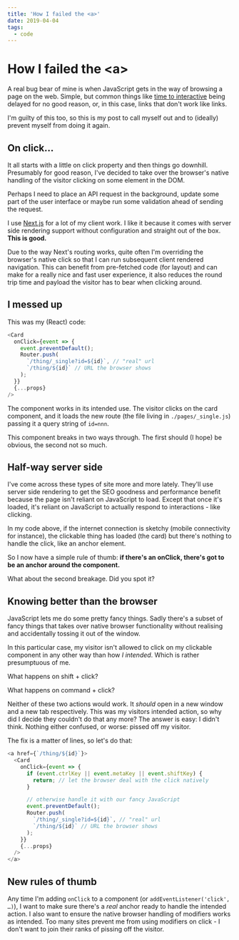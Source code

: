```yaml
---
title: 'How I failed the <a>'
date: 2019-04-04
tags:
  - code
---
```


# How I failed the &lt;a&gt;

A real bug bear of mine is when JavaScript gets in the way of browsing a page on the web. Simple, but common things like [time to interactive](https://developers.google.com/web/tools/lighthouse/audits/time-to-interactive) being delayed for no good reason, or, in this case, links that don't work like links.

I'm guilty of this too, so this is my post to call myself out and to (ideally) prevent myself from doing it again.

<!--more-->

## On click…

It all starts with a little on click property and then things go downhill. Presumably for good reason, I've decided to take over the browser's native handling of the visitor clicking on some element in the DOM.

Perhaps I need to place an API request in the background, update some part of the user interface or maybe run some validation ahead of sending the request.

I use [Next.js]() for a lot of my client work. I like it because it comes with server side rendering support without configuration and straight out of the box. **This is good.**

Due to the way Next's routing works, quite often I'm overriding the browser's native click so that I can run subsequent client rendered navigation. This can benefit from pre-fetched code (for layout) and can make for a really nice and fast user experience, it also reduces the round trip time and payload the visitor has to bear when clicking around.

## I messed up

This was my (React) code:

```js
<Card
  onClick={event => {
    event.preventDefault();
    Router.push(
      `/thing/_single?id=${id}`, // "real" url
      `/thing/${id}` // URL the browser shows
    );
  }}
  {...props}
/>
```

The component works in its intended use. The visitor clicks on the card component, and it loads the new route (the file living in `./pages/_single.js`) passing it a query string of `id=nnn`.

This component breaks in two ways through. The first should (I hope) be obvious, the second not so much.

## Half-way server side

I've come across these types of site more and more lately. They'll use server side rendering to get the SEO goodness and performance benefit because the page isn't reliant on JavaScript to load. Except that once it's loaded, it's reliant on JavaScript to actually respond to interactions - like clicking.

In my code above, if the internet connection is sketchy (mobile connectivity for instance), the clickable thing has loaded (the card) but there's nothing to handle the click, like an anchor element.

So I now have a simple rule of thumb: **if there's an onClick, there's got to be an anchor around the component.**

What about the second breakage. Did you spot it?

## Knowing better than the browser

JavaScript lets me do some pretty fancy things. Sadly there's a subset of fancy things that takes over native browser functionality without realising and accidentally tossing it out of the window.

In this particular case, my visitor isn't allowed to click on my clickable component in any other way than how *I intended*. Which is rather presumptuous of me.

What happens on shift + click?

What happens on command + click?

Neither of these two actions would work. It _should_ open in a new window and a new tab respectively. This was my visitors intended action, so why did I decide they couldn't do that any more? The answer is easy: I didn't think. Nothing either confused, or worse: pissed off my visitor.

The fix is a matter of lines, so let's do that:

```js
<a href={`/thing/${id}`}>
  <Card
    onClick={event => {
      if (event.ctrlKey || event.metaKey || event.shiftKey) {
        return; // let the browser deal with the click natively
      }

      // otherwise handle it with our fancy JavaScript
      event.preventDefault();
      Router.push(
        `/thing/_single?id=${id}`, // "real" url
        `/thing/${id}` // URL the browser shows
      );
    }}
    {...props}
  />
</a>
```

## New rules of thumb

Any time I'm adding `onClick` to a component (or `addEventListener('click', …)`), I want to make sure there's a _real_ anchor ready to handle the intended action. I also want to ensure the native browser handling of modifiers works as intended. Too many sites prevent me from using modifiers on click - I don't want to join their ranks of pissing off the visitor.
